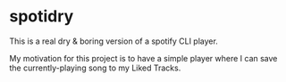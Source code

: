 # spotidry

This is a real dry & boring version of a spotify CLI player.

My motivation for this project is to have a simple player where I can save the currently-playing song to my Liked Tracks.
